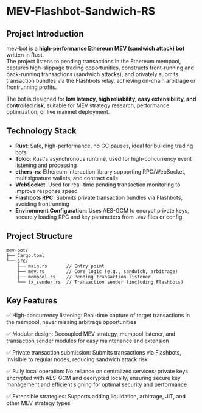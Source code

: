 
# MEV-Flashbot-Sandwich-RS

## Project Introduction  
mev-bot is a **high-performance Ethereum MEV (sandwich attack) bot** written in Rust.  
The project listens to pending transactions in the Ethereum mempool, captures high-slippage trading opportunities, constructs front-running and back-running transactions (sandwich attacks), and privately submits transaction bundles via the Flashbots relay, achieving on-chain arbitrage or frontrunning profits.

The bot is designed for **low latency, high reliability, easy extensibility, and controlled risk**, suitable for MEV strategy research, performance optimization, or live mainnet deployment.

## Technology Stack  
- **Rust**: Safe, high-performance, no GC pauses, ideal for building trading bots  
- **Tokio**: Rust's asynchronous runtime, used for high-concurrency event listening and processing  
- **ethers-rs**: Ethereum interaction library supporting RPC/WebSocket, multisignature wallets, and contract calls  
- **WebSocket**: Used for real-time pending transaction monitoring to improve response speed  
- **Flashbots RPC**: Submits private transaction bundles via Flashbots, avoiding frontrunning  
- **Environment Configuration**: Uses AES-GCM to encrypt private keys, securely loading RPC and key parameters from `.env` files or config  

## Project Structure  
```plaintext
mev-bot/
├── Cargo.toml
└── src/
    ├── main.rs       // Entry point
    ├── mev.rs        // Core logic (e.g., sandwich, arbitrage)
    ├── mempool.rs    // Pending transaction listener
    └── tx_sender.rs  // Transaction sender (including Flashbots)
```

## Key Features
✅ High-concurrency listening: Real-time capture of target transactions in the mempool, never missing arbitrage opportunities

✅ Modular design: Decoupled MEV strategy, mempool listener, and transaction sender modules for easy maintenance and extension

✅ Private transaction submission: Submits transactions via Flashbots, invisible to regular nodes, reducing sandwich attack risk

✅ Fully local operation: No reliance on centralized services; private keys encrypted with AES-GCM and decrypted locally, ensuring secure key management and efficient signing for optimal security and performance

✅ Extensible strategies: Supports adding liquidation, arbitrage, JIT, and other MEV strategy types
